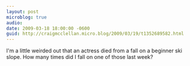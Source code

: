 ```yaml
---
layout: post
microblog: true
audio: 
date: 2009-03-18 18:00:00 -0600
guid: http://craigmcclellan.micro.blog/2009/03/19/t1352689582.html
---
```

I'm a little weirded out that an actress died from a fall on a beginner ski slope.  How many times did I fall on one of those last week?
